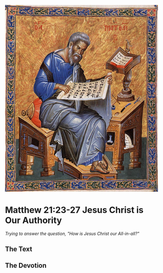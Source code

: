 <img class="intro-right" src="art-matthew.jpg">

# Matthew 21:23-27 Jesus Christ is Our Authority

*Trying to answer the question, "How is Jesus Christ our All-in-all?"*

## The Text

## The Devotion